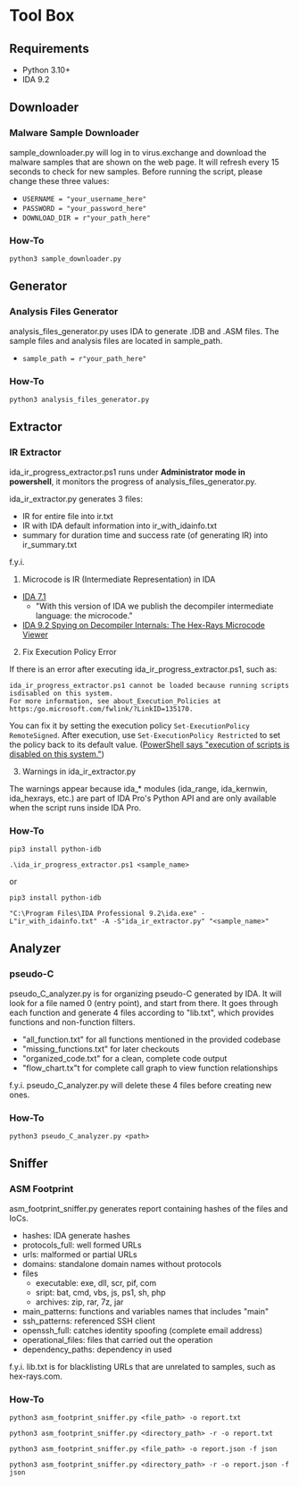 # Tool Box
## Requirements
- Python 3.10+
- IDA 9.2

## Downloader
### Malware Sample Downloader
sample_downloader.py will log in to virus.exchange and download the malware samples that are shown on the web page. It will refresh every 15 seconds to check for new samples. Before running the script, please change these three values:
- `USERNAME = "your_username_here"`
- `PASSWORD = "your_password_here"`
- `DOWNLOAD_DIR = r"your_path_here"`

### How-To
`python3 sample_downloader.py`

## Generator
### Analysis Files Generator
analysis_files_generator.py uses IDA to generate .IDB and .ASM files. The sample files and analysis files are located in sample_path.
- `sample_path = r"your_path_here"`

### How-To
`python3 analysis_files_generator.py`

## Extractor
### IR Extractor
ida_ir_progress_extractor.ps1 runs under **Administrator mode in powershell**, it monitors the progress of analysis_files_generator.py.

ida_ir_extractor.py generates 3 files:
- IR for entire file into ir.txt
- IR with IDA default information into ir_with_idainfo.txt
- summary for duration time and success rate (of generating IR) into ir_summary.txt

f.y.i. 

1. Microcode is IR (Intermediate Representation) in IDA
- [IDA 7.1](https://docs.hex-rays.com/release-notes/7_1)
    - "With this version of IDA we publish the decompiler intermediate language: the microcode."
- [IDA 9.2 Spying on Decompiler Internals: The Hex-Rays Microcode Viewer](https://hex-rays.com/blog/spying-on-decompiler-internals-the-hex-rays-microcode-viewer)

2. Fix Execution Policy Error

If there is an error after executing ida_ir_progress_extractor.ps1, such as:

```
ida_ir_progress_extractor.ps1 cannot be loaded because running scripts isdisabled on this system.
For more information, see about_Execution_Policies at https:/go.microsoft.com/fwlink/?LinkID=135170.
```

You can fix it by setting the execution policy `Set-ExecutionPolicy RemoteSigned`. After execution, use `Set-ExecutionPolicy Restricted` to set the policy back to its default value. ([PowerShell says "execution of scripts is disabled on this system."](https://stackoverflow.com/questions/4037939/powershell-says-execution-of-scripts-is-disabled-on-this-system))

3. Warnings in ida_ir_extractor.py

The warnings appear because ida_* modules (ida_range, ida_kernwin, ida_hexrays, etc.) are part of IDA Pro's Python API and are only available when the script runs inside IDA Pro.

### How-To
`pip3 install python-idb`

`.\ida_ir_progress_extractor.ps1 <sample_name>`

or

`pip3 install python-idb`

`"C:\Program Files\IDA Professional 9.2\ida.exe" -L"ir_with_idainfo.txt" -A -S"ida_ir_extractor.py" "<sample_name>"`

## Analyzer
### pseudo-C
pseudo_C_analyzer.py is for organizing pseudo-C generated by IDA. It will look for a file named 0 (entry point), and start from there. It goes through each function and generate 4 files according to "lib.txt", which provides functions and non-function filters.
- "all_function.txt" for all functions mentioned in the provided codebase
- "missing_functions.txt" for later checkouts
- "organized_code.txt" for a clean, complete code output
- "flow_chart.tx"t for complete call graph to view function relationships

f.y.i. pseudo_C_analyzer.py will delete these 4 files before creating new ones.

### How-To
`python3 pseudo_C_analyzer.py <path>`

## Sniffer
### ASM Footprint
asm_footprint_sniffer.py generates report containing hashes of the files and IoCs.
- hashes: IDA generate hashes
- protocols_full: well formed URLs
- urls: malformed or partial URLs
- domains: standalone domain names without protocols
- files
    - executable: exe, dll, scr, pif, com
    - sript: bat, cmd, vbs, js, ps1, sh, php
    - archives: zip, rar, 7z, jar
- main_patterns: functions and variables names that includes "main"
- ssh_patterns: referenced SSH client
- openssh_full: catches identity spoofing (complete email address)
- operational_files: files that carried out the operation
- dependency_paths: dependency in used

f.y.i. lib.txt is for blacklisting URLs that are unrelated to samples, such as hex-rays.com.

### How-To
`python3 asm_footprint_sniffer.py <file_path> -o report.txt`

`python3 asm_footprint_sniffer.py <directory_path> -r -o report.txt`

`python3 asm_footprint_sniffer.py <file_path> -o report.json -f json`

`python3 asm_footprint_sniffer.py <directory_path> -r -o report.json -f json`